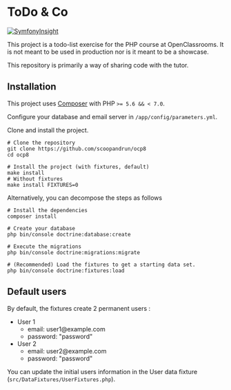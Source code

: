 # ToDo & Co

[![SymfonyInsight](https://insight.symfony.com/projects/5745b6bc-f698-4abe-9618-404d1da53406/big.svg)](https://insight.symfony.com/projects/5745b6bc-f698-4abe-9618-404d1da53406)

This project is a todo-list exercise for the PHP course at OpenClassrooms.
It is not meant to be used in production nor is it meant to be a showcase.

This repository is primarily a way of sharing code with the tutor.

## Installation

This project uses [Composer](https://getcomposer.org) with PHP `>= 5.6 && < 7.0`.

Configure your database and email server in `/app/config/parameters.yml`.

Clone and install the project.

```shell
# Clone the repository
git clone https://github.com/scoopandrun/ocp8
cd ocp8

# Install the project (with fixtures, default)
make install
# Without fixtures
make install FIXTURES=0
```

Alternatively, you can decompose the steps as follows

```shell
# Install the dependencies
composer install

# Create your database
php bin/console doctrine:database:create

# Execute the migrations
php bin/console doctrine:migrations:migrate

# (Recommended) Load the fixtures to get a starting data set.
php bin/console doctrine:fixtures:load
```

## Default users

By default, the fixtures create 2 permanent users :

- User 1
  - email: user1<span>@</span>example.com
  - password: "password"
- User 2
  - email: user2<span>@</span>example.com
  - password: "password"

You can update the initial users information in the User data fixture (`src/DataFixtures/UserFixtures.php`).
